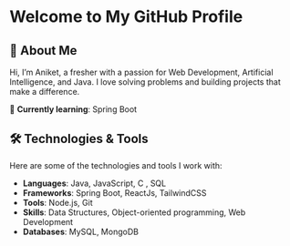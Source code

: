 # Welcome to My GitHub Profile

## 👋 About Me
Hi, I’m Aniket, a fresher with a passion for Web Development, Artificial Intelligence, and Java. I love solving problems and building projects that make a difference.

🌱 **Currently learning**: Spring Boot

## 🛠️ Technologies & Tools
Here are some of the technologies and tools I work with:

- **Languages**: Java, JavaScript, C , SQL
- **Frameworks**: Spring Boot, ReactJs, TailwindCSS 
- **Tools**: Node.js, Git
- **Skills**: Data Structures, Object-oriented programming, Web Development
- **Databases**: MySQL, MongoDB
